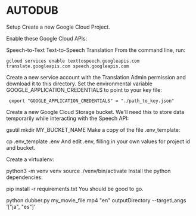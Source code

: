# AUTODUB
Setup
Create a new Google Cloud Project.

Enable these Google Cloud APIs:

Speech-to-Text
Text-to-Speech
Translation
From the command line, run:

    gcloud services enable texttospeech.googleapis.com translate.googleapis.com speech.googleapis.com    
Create a new service account with the Translation Admin permission and download it to this directory. Set the environmental variable GOOGLE_APPLICATION_CREDENTIALS to point to your key file:

     export "GOOGLE_APPLICATION_CREDENTIALS" = "./path_to_key.json"
Create a new Google Cloud Storage bucket. We'll need this to store data temporarily while interacting with the Speech API:

 gsutil mkdir MY_BUCKET_NAME
Make a copy of the file .env_template:

 cp .env_template .env
And edit .env, filling in your own values for project id and bucket.

Create a virtualenv:

 python3 -m venv venv
 source ./venv/bin/activate
Install the python dependencies:

 pip install -r requirements.txt
You should be good to go.

 python dubber.py my_movie_file.mp4 "en" outputDirectory --targetLangs '["ja", "es"]'
